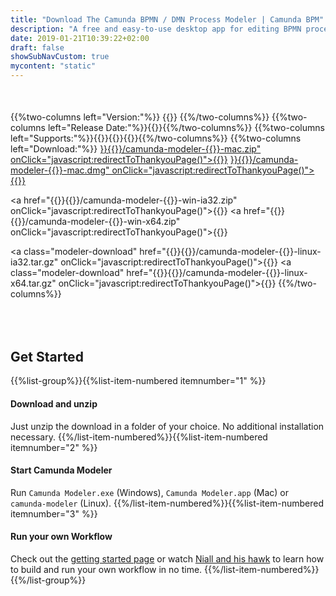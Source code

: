 ```yaml
---
title: "Download The Camunda BPMN / DMN Process Modeler | Camunda BPM"
description: "A free and easy-to-use desktop app for editing BPMN process diagrams and DMN Decision Tables. Camunda Modeler supports BPMN 2.0, CMMN 1.1 and DMN 1.1 (including Decision Tables and Decision Requirements Diagrams)."
date: 2019-01-21T10:39:22+02:00
draft: false
showSubNavCustom: true
mycontent: "static"
---
```

<div style="margin-top:50px"></div>
{{%two-columns left="Version:"%}}
  {{<variable urlvariable="releases modeler latestVersion">}}
{{%/two-columns%}}
{{%two-columns left="Release Date:"%}}{{<variable urlvariable="releases modeler releaseDate">}}{{%/two-columns%}}
{{%two-columns left="Supports:"%}}{{<text-icon icon="glyphicon-ok" text="BPMN">}}{{<text-icon icon="glyphicon-ok" text="DMN">}}{{<text-icon icon="glyphicon-ok" text="CMMN">}}{{%/two-columns%}}
{{%two-columns left="Download:"%}}
  <a class="modeler-download" href="{{<variable urlvariable="releases modeler baseUrl">}}{{<variable urlvariable="releases modeler latestVersion">}}/camunda-modeler-{{<variable urlvariable="releases modeler latestVersion">}}-mac.zip" onClick="javascript:redirectToThankyouPage()">{{<text-icon text="Mac OS .zip" icon="glyphicon-download-alt">}}</a>
  <a class="modeler-download" href="{{<variable urlvariable="releases modeler baseUrl">}}{{<variable urlvariable="releases modeler latestVersion">}}/camunda-modeler-{{<variable urlvariable="releases modeler latestVersion">}}-mac.dmg" onClick="javascript:redirectToThankyouPage()">{{<text-icon text="Mac OS .dmg" icon="glyphicon-download-alt">}}</a>

  <a href="{{<variable urlvariable="releases modeler baseUrl">}}{{<variable urlvariable="releases modeler latestVersion">}}/camunda-modeler-{{<variable urlvariable="releases modeler latestVersion">}}-win-ia32.zip" onClick="javascript:redirectToThankyouPage()">{{<text-icon text="Windows 32bit" icon="glyphicon-download-alt">}}</a>
  <a href="{{<variable urlvariable="releases modeler baseUrl">}}{{<variable urlvariable="releases modeler latestVersion">}}/camunda-modeler-{{<variable urlvariable="releases modeler latestVersion">}}-win-x64.zip" onClick="javascript:redirectToThankyouPage()">{{<text-icon text="Windows 64bit" icon="glyphicon-download-alt">}}</a>

  <a class="modeler-download" href="{{<variable urlvariable="releases modeler baseUrl">}}{{<variable urlvariable="releases modeler latestVersion">}}/camunda-modeler-{{<variable urlvariable="releases modeler latestVersion">}}-linux-ia32.tar.gz" onClick="javascript:redirectToThankyouPage()">{{<text-icon text="Linux 32bit" icon="glyphicon-download-alt">}}</a>
  <a class="modeler-download" href="{{<variable urlvariable="releases modeler baseUrl">}}{{<variable urlvariable="releases modeler latestVersion">}}/camunda-modeler-{{<variable urlvariable="releases modeler latestVersion">}}-linux-x64.tar.gz" onClick="javascript:redirectToThankyouPage()">{{<text-icon text="Linux 64bit" icon="glyphicon-download-alt">}}</a>
{{%/two-columns%}}

<h2 class="light lead text-center" style="margin-top:80px">Get Started</h2>

{{%list-group%}}{{%list-item-numbered itemnumber="1" %}}
#### Download and unzip
Just unzip the download in a folder of your choice. No additional installation necessary.
{{%/list-item-numbered%}}{{%list-item-numbered itemnumber="2" %}}
#### Start Camunda Modeler
Run `Camunda Modeler.exe` (Windows), `Camunda Modeler.app` (Mac) or `camunda-modeler` (Linux).
{{%/list-item-numbered%}}{{%list-item-numbered itemnumber="3" %}}
#### Run your own Workflow
Check out the [getting started page](https://docs.camunda.org/get-started/quick-start/) or watch [Niall and his hawk](/learn/videos) to learn how to build and run your own workflow in no time.
{{%/list-item-numbered%}}
{{%/list-group%}}

<script type="text/javascript">
function redirectToThankyouPage() {
  try {
    var RedirectURL = "/download/thank-you";
    var RedirectPauseSeconds = 3;
    setTimeout(function() { window.location = RedirectURL }, RedirectPauseSeconds * 1000);
  } catch(e) {}
}
</script>
